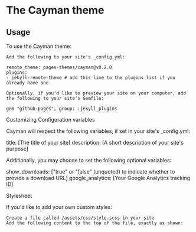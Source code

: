# The Cayman theme

## Usage

To use the Cayman theme:

    Add the following to your site's _config.yml:

    remote_theme: pages-themes/cayman@v0.2.0
    plugins:
    - jekyll-remote-theme # add this line to the plugins list if you already have one

    Optionally, if you'd like to preview your site on your computer, add the following to your site's Gemfile:

    gem "github-pages", group: :jekyll_plugins

Customizing
Configuration variables

Cayman will respect the following variables, if set in your site's _config.yml:

title: [The title of your site]
description: [A short description of your site's purpose]

Additionally, you may choose to set the following optional variables:

show_downloads: ["true" or "false" (unquoted) to indicate whether to provide a download URL]
google_analytics: [Your Google Analytics tracking ID]

Stylesheet

If you'd like to add your own custom styles:

    Create a file called /assets/css/style.scss in your site
    Add the following content to the top of the file, exactly as shown: 

